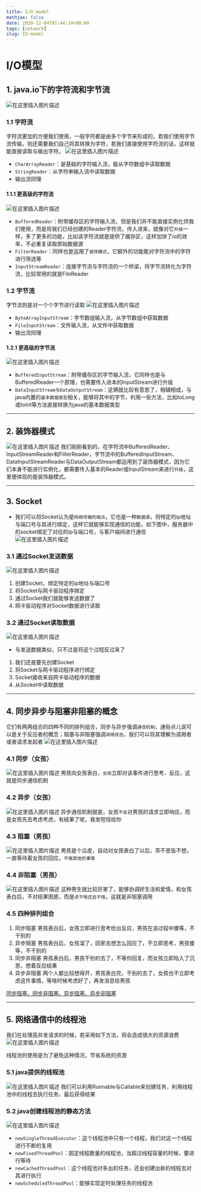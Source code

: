 ```yaml
---
title: I/O model
mathjax: false
date: 2020-12-04T01:44:24+08:00
tags: [network]
slug: IO-model
---
```


# I/O模型

## 1. java.io下的字符流和字节流

![在这里插入图片描述](https://cdn.kayleh.top/gh/kayleh/cdn2/IO/I-O模型/2020072015491941.png)

### 1.1 字符流

字符流更加的方便我们使用，一般字符都是由多个字节来形成的，若我们使用字节流传输，则还需要我们自己将其转换为字符，若我们直接使用字符流的话，这样就能直接读取与输出字符。
![在这里插入图片描述](https://cdn.kayleh.top/gh/kayleh/cdn2/IO/I-O模型/20200720154944172.png)

- `CharArrayReader`：是基础的字符输入流，能从字符数组中读取数据
- `StringReader`：从字符串输入流中读取数据
- 输出流同理

#### 1.1.1 更高级的字符流

![在这里插入图片描述](https://cdn.kayleh.top/gh/kayleh/cdn2/IO/I-O模型/2020072015514933.png)

- `BufferedReader`：附带缓存区的字符输入流，但是我们并不能直接实例化供我们使用，而是将我们已经创建的Reader字符流，传入进来，就像对它`升级`一样，多了更多的功能，比如该字符流就是提供了缓存区，这样加快了io的效率，不必重复读取原始数据源
- `FilterReader`：同样也是运用了`装饰模式`，它额外的功能能对字符流中的字符进行筛选等
- `InputStreamReader`：连接字节流与字符流的一个桥梁，将字节流转化为字符流，比较常用的就是FileReader

### 1.2 字节流

字节流则是对一个个字节进行读取
![在这里插入图片描述](https://cdn.kayleh.top/gh/kayleh/cdn2/IO/I-O模型/20200720155921778.png)

- `ByteArrayInputStream`：字节数组输入流，从字节数组中获取数据
- `FileInputStream`：文件输入流，从文件中获取数据
- 输出流同理

#### 1.2.1 更高级的字节流

![在这里插入图片描述](https://cdn.kayleh.top/gh/kayleh/cdn2/IO/I-O模型/20200720160513951.png)

- `BufferedInputStream`：附带缓存区的字节输入流，它同样也是与BufferedReader一个原理，也需要传入进本的InputStream进行升级
- `DataInputStream与DataOutputStream`：这俩就比较有意思了，相辅相成，与java内置的`基本数据类型`相关，能够将其中的字节，利用一些方法，比如toLong或toInt等方法直接转换为java的基本数据类型

------

## 2. 装饰器模式

![在这里插入图片描述](https://cdn.kayleh.top/gh/kayleh/cdn2/IO/I-O模型/20200720161404658.png)
我们刚刚看到的，在字符流中BufferedReader、InputStreamReader和FilterReader，字节流中的BufferedInputStream、DataInputStreamReader与DataOutputStream都运用到了装饰器模式，因为它们本身不能进行实例化，都需要传入基本的Reader或InputStream来进行`升级`，这里便体现的是装饰器模式。

------

## 3. Socket

- 我们可以将Socket认为是`网络传输的端点`，它也是一种`数据源`，将特定的ip地址与端口号与其进行绑定，这样它就能够实现通信的功能，如下图中，服务器中的socket绑定了对应的ip与端口号，与客户端间进行通信
  ![在这里插入图片描述](https://cdn.kayleh.top/gh/kayleh/cdn2/IO/I-O模型/20200720162148571.png)

### 3.1 通过Socket发送数据

![在这里插入图片描述](https://cdn.kayleh.top/gh/kayleh/cdn2/IO/I-O模型/20200720162300339.png)

1. 创建Socket，绑定特定的ip地址与端口号
2. 将Socket与网卡驱动程序绑定
3. 通过Socket我们就能够发送数据了
4. 网卡驱动程序对Socket数据进行读取

### 3.2 通过Socket读取数据

![在这里插入图片描述](https://cdn.kayleh.top/gh/kayleh/cdn2/IO/I-O模型/20200720162657547.png)

- 与发送数据类似，只不过是将这个过程反过来了

1. 我们还是要先创建Socket
2. 将Socket与网卡驱动程序进行绑定
3. Socket接收来自网卡驱动程序的数据
4. 从Socket中读取数据

------

## 4. 同步异步与阻塞非阻塞的概念

它们有两两组合的四种不同的排列组合，同步与异步强调`通信机制`，通俗点儿说可以是关于反应者的概念；阻塞与非阻塞强调`调用状态`，我们可以将其理解为调用者或者请求发起者
![在这里插入图片描述](https://cdn.kayleh.top/gh/kayleh/cdn2/IO/I-O模型/20200720162901659.png)

### 4.1 同步（女孩）

![在这里插入图片描述](https://cdn.kayleh.top/gh/kayleh/cdn2/IO/I-O模型/20200720163148736.png)
男孩向女孩表白，`女孩`立即对该事件进行思考、反应，这就是同步通信机制

### 4.2 异步（女孩）

![在这里插入图片描述](https://cdn.kayleh.top/gh/kayleh/cdn2/IO/I-O模型/2020072016333178.png)
异步通信机制就是，女孩`不会`对男孩的请求立即响应，而是女孩先去考虑考虑，有结果了呢，我发短信给你

### 4.3 阻塞（男孩）

![在这里插入图片描述](https://cdn.kayleh.top/gh/kayleh/cdn2/IO/I-O模型/20200720163448654.png)
男孩是个瓜皮，自动对女孩表白了以后，茶不思饭不想，一直等待着女孩的回应，`不做其他的事情`

### 4.4 非阻塞（男孩）

![在这里插入图片描述](https://cdn.kayleh.top/gh/kayleh/cdn2/IO/I-O模型/2020072016354228.png)
这种男生就比较厉害了，能够协调好生活和爱情，和女孩表白后，不对结果困惑，而是`该干啥还去干啥`，这就是非阻塞调用

### 4.5 四种排列组合

1. 同步阻塞
   男孩表白后，女孩立即进行思考给出反应，男孩在该过程中傻等，不干别的
2. 异步阻塞
   男孩表白后，女孩溜了，回家去想怎么回应了，不立即思考，男孩傻等，不干别的
3. 同步非阻塞
   男孩表白后，男孩干别的去了，不等你回复，而女孩立即陷入了沉思，想着反应结果
4. 异步非阻塞
   两个人都比较想得开，男孩表白完，干别的去了，女孩也不立即考虑这件事情，等啥时候考虑好了，再发消息给男孩

[同步阻塞、同步非阻塞、异步阻塞、异步非阻塞](https://www.cnblogs.com/linkenpark/p/12376343.html)

------

## 5. 网络通信中的线程池

我们在处理高并发请求的时候，若采用如下方法，将会造成很大的资源浪费
![在这里插入图片描述](https://cdn.kayleh.top/gh/kayleh/cdn2/IO/I-O模型/20200720164448156.png)

线程池的使用是为了避免这种情况，节省系统的资源

### 5.1 java提供的线程池

![在这里插入图片描述](https://cdn.kayleh.top/gh/kayleh/cdn2/IO/I-O模型/20200720164855993.png)
我们可以利用Runnable与Callable来创建任务，利用线程池中的线程去执行任务，最后获得结果

### 5.2 java创建线程池的静态方法

![在这里插入图片描述](https://cdn.kayleh.top/gh/kayleh/cdn2/IO/I-O模型/20200720165057685.png)

- `newSingleThreadExecutor`：这个线程池中只有一个线程，我们对这一个线程进行不断的复用
- `newFixedThreadPool`：固定线程数量的线程池，当超过线程容量的时候，要进行等待
- `newCachedThreadPool`：这个线程池对多出的任务，还会创建出新的线程去对其进行执行
- `newScheduledThreadPool`：能够实现定时处理任务的线程池
